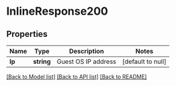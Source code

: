 # InlineResponse200

## Properties
Name | Type | Description | Notes
------------ | ------------- | ------------- | -------------
**Ip** | **string** | Guest OS IP address | [default to null]

[[Back to Model list]](../README.md#documentation-for-models) [[Back to API list]](../README.md#documentation-for-api-endpoints) [[Back to README]](../README.md)

